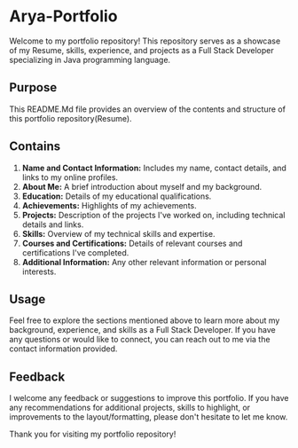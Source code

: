 # Arya-Portfolio
Welcome to my portfolio repository! This repository serves as a showcase of my Resume, skills, experience, and projects as a Full Stack Developer specializing in Java programming language.

## Purpose
This README.Md file provides an overview of the contents and structure of this portfolio repository(Resume).

## Contains
1. __Name and Contact Information:__ Includes my name, contact details, and links to my online profiles.
2. __About Me:__ A brief introduction about myself and my background.
3. __Education:__ Details of my educational qualifications.
5. __Achievements:__ Highlights of my achievements.
6. __Projects:__ Description of the projects I've worked on, including technical details and links.
7. __Skills:__ Overview of my technical skills and expertise.
8. __Courses and Certifications:__ Details of relevant courses and certifications I've completed.
9. __Additional Information:__ Any other relevant information or personal interests.

## Usage
Feel free to explore the sections mentioned above to learn more about my background, experience, and skills as a Full Stack Developer. If you have any questions or would like to connect, you can reach out to me via the contact information provided.

## Feedback
I welcome any feedback or suggestions to improve this portfolio. If you have any recommendations for additional projects, skills to highlight, or improvements to the layout/formatting, please don't hesitate to let me know.

Thank you for visiting my portfolio repository!
